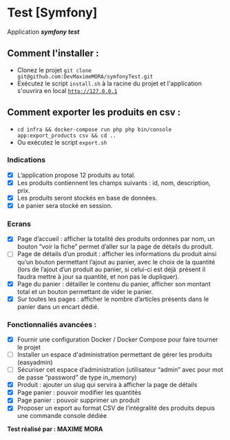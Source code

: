 # Test [Symfony]
Application ***_symfony test_***

## Comment l'installer :
- Clonez le projet `git clone git@github.com:DevMaximeMORA/symfonyTest.git`
- Exécutez le script `install.sh` à la racine du projet et l'application s'ouvrira en local [`http://127.0.0.1`](http://127.0.0.1)

## Comment exporter les produits en csv :
- `cd infra && docker-compose run php php bin/console app:export_products csv && cd ..`
- Ou exécutez le script `export.sh`

### Indications
- [x] L’application propose 12 produits au total.
- [x] Les produits contiennent les champs suivants : id, nom, description, prix.
- [x] Les produits seront stockés en base de données.
- [x] Le panier sera stocké en session.

### Ecrans

 - [x] Page d’accueil : afficher la totalité des produits ordonnes par nom, un bouton “voir la fiche” permet d’aller sur la page de détails du produit.
 - [ ] Page de détails d’un produit : afficher les informations du produit ainsi qu’un bouton permettant l’ajout au panier, avec le choix de la quantité (lors de l’ajout d’un produit au panier, si celui-ci est déjà présent il faudra mettre à jour sa quantité, et non pas le dupliquer).
 - [x] Page du panier : détailler le contenu du panier, afficher son montant total et un bouton permettant de vider le panier.
 - [x] Sur toutes les pages : afficher le nombre d’articles présents dans le panier dans un encart dédié.

### Fonctionnaliés avancées : 
   - [x] Fournir une configuration Docker / Docker Compose pour faire tourner le projet
   - [ ] Installer un espace d'administration permettant de gérer les produits (easyadmin)
   - [ ] Sécuriser cet espace d’administration (utilisateur “admin” avec pour mot de passe “password” de type in_memory)
   - [x] Produit : ajouter un slug qui servira à afficher la page de détails
   - [x] Page panier : pouvoir modifier les quantités
   - [x] Page panier : pouvoir supprimer un produit
   - [x] Proposer un export au format CSV de l’intégralité des produits depuis une commande console dédiée

**Test réalisé par : MAXIME MORA**
